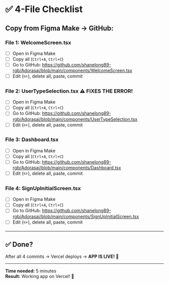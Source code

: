 # ✅ 4-File Checklist

## Copy from Figma Make → GitHub:

### File 1: WelcomeScreen.tsx
- [ ] Open in Figma Make
- [ ] Copy all (`Ctrl+A`, `Ctrl+C`)
- [ ] Go to GitHub: https://github.com/shanelong89-rgb/Adorasai/blob/main/components/WelcomeScreen.tsx
- [ ] Edit (✏️), delete all, paste, commit

### File 2: UserTypeSelection.tsx ⚠️ **FIXES THE ERROR!**
- [ ] Open in Figma Make
- [ ] Copy all (`Ctrl+A`, `Ctrl+C`)
- [ ] Go to GitHub: https://github.com/shanelong89-rgb/Adorasai/blob/main/components/UserTypeSelection.tsx
- [ ] Edit (✏️), delete all, paste, commit

### File 3: Dashboard.tsx
- [ ] Open in Figma Make
- [ ] Copy all (`Ctrl+A`, `Ctrl+C`)
- [ ] Go to GitHub: https://github.com/shanelong89-rgb/Adorasai/blob/main/components/Dashboard.tsx
- [ ] Edit (✏️), delete all, paste, commit

### File 4: SignUpInitialScreen.tsx
- [ ] Open in Figma Make
- [ ] Copy all (`Ctrl+A`, `Ctrl+C`)
- [ ] Go to GitHub: https://github.com/shanelong89-rgb/Adorasai/blob/main/components/SignUpInitialScreen.tsx
- [ ] Edit (✏️), delete all, paste, commit

---

## ✅ Done?

After all 4 commits → Vercel deploys → **APP IS LIVE!** 🎉

---

**Time needed:** 5 minutes  
**Result:** Working app on Vercel! 🚀
